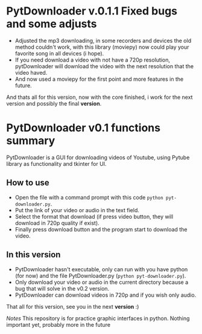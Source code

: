 # PytDownloader v.0.1.1 Fixed bugs and some adjusts
- Adjusted the mp3 downloading, in some recorders and devices the old method couldn't work, with this library (moviepy) now could play your favorite song in all devices (i hope). 
- If you need download a video with not have a 720p resolution, pytDownloader will download the video with the next resolution that the video haved.
- And now used a moviepy for the first point and more features in the future.

And thats all for this version, now with the core finished, i work for the next version and possibly the final **version**.

# PytDownloader v0.1 functions summary
PytDownloader is a GUI for downloading videos of Youtube, using Pytube library as functionality and
tkinter for UI.
<br>

## How to use
- Open the file with a command prompt with this code `python pyt-downloader.py`.
- Put the link of your video or audio in the text field.
- Select the format that download (if press video button, they will download in 720p quality if exist).
- Finally press download button and the program start to download the video.

## In this version
- PytDownloader hasn't executable, only can run with you have python (for now) and the file PytDownloader.py (`python pyt-downloader.py`).
- Only download your video or audio in the current directory because a bug that will solve in the v0.2 version.
- PytDownloader can download videos in 720p and if you wish only audio.

That all for this version, see you in the next **version** :)

*Notes*
This repository is for practice graphic interfaces in python.
Nothing important yet, probably more in the future

